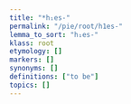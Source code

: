 ```yaml
---
title: "*h₁es-"
permalink: "/pie/root/h1es-"
lemma_to_sort: "h₁es-"
klass: root
etymology: []
markers: []
synonyms: []
definitions: ["to be"]
topics: []
---
```

